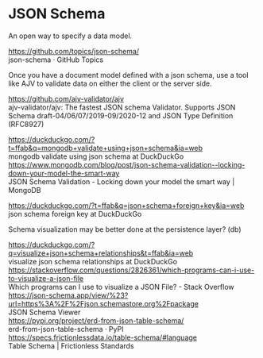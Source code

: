 # JSON Schema

An open way to specify a data model. 

https://github.com/topics/json-schema/  
json-schema · GitHub Topics  

Once you have a document model defined with a json schema, use a tool like AJV to validate data on either the client or the server side. 

https://github.com/ajv-validator/ajv  
ajv-validator/ajv: The fastest JSON schema Validator. Supports JSON Schema draft-04/06/07/2019-09/2020-12 and JSON Type Definition (RFC8927)  

https://duckduckgo.com/?t=ffab&q=mongodb+validate+using+json+schema&ia=web  
mongodb validate using json schema at DuckDuckGo  
https://www.mongodb.com/blog/post/json-schema-validation--locking-down-your-model-the-smart-way  
JSON Schema Validation - Locking down your model the smart way | MongoDB  

https://duckduckgo.com/?t=ffab&q=json+schema+foreign+key&ia=web  
json schema foreign key at DuckDuckGo  

Schema visualization may be better done at the persistence layer? (db)

https://duckduckgo.com/?q=visualize+json+schema+relationships&t=ffab&ia=web  
visualize json schema relationships at DuckDuckGo  
https://stackoverflow.com/questions/2826361/which-programs-can-i-use-to-visualize-a-json-file  
Which programs can I use to visualize a JSON File? - Stack Overflow  
https://json-schema.app/view/%23?url=https%3A%2F%2Fjson.schemastore.org%2Fpackage  
JSON Schema Viewer  
https://pypi.org/project/erd-from-json-table-schema/  
erd-from-json-table-schema · PyPI  
https://specs.frictionlessdata.io/table-schema/#language  
Table Schema | Frictionless Standards  
